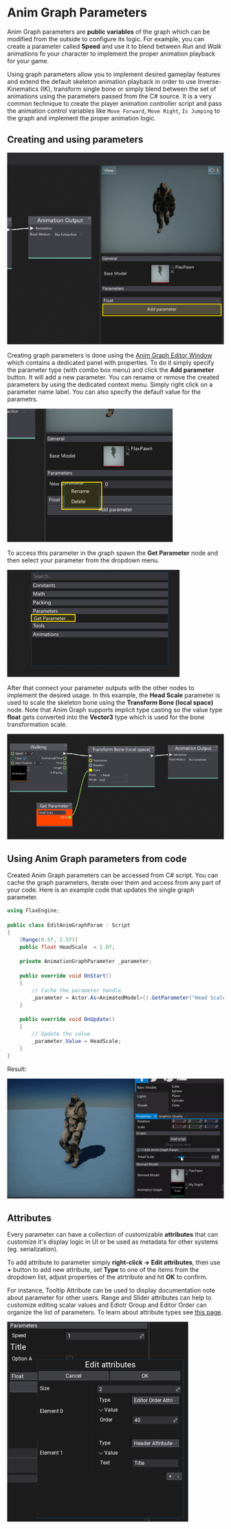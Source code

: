 # Anim Graph Parameters

Anim Graph parameters are **public variables** of the graph which can be modified from the outside to configure its logic.
For example, you can create a parameter called **Speed** and use it to blend between *Run* and *Walk* animations fo your character to implement the proper animation playback for your game.

Using graph parameters allow you to implement desired gameplay features and extend the default skeleton animation playback in order to use Inverse-Kinematics (IK), transform single bone or simply blend between the set of animations using the parameters passed from the C# source. It is a very common technique to create the player animation controller script and pass the animation control variables like `Move Forward`, `Move Right`, `Is Jumping` to the graph and implement the proper animation logic.

## Creating and using parameters

![Anim Graph Edit Param](../tutorials/media/add-param-button.jpg)

Creating graph parameters is done using the [Anim Graph Editor Window](interface.md) which contains a dedicated panel with properties.
To do it simply specify the parameter type (with combo box menu) and click the **Add parameter** button. It will add a new parameter. You can rename or remove the created parameters by using the dedicated context menu. Simply right click on a parameter name label. You can also specify the default value for the parametrs.

![Anim Graph Edit Param](../tutorials/media/anim-param-edit.jpg)

To access this parameter in the graph spawn the **Get Parameter** node and then select your parameter from the dropdown menu.

![Anim Graph Get Param](../tutorials/media/get-param-node-add.jpg)

After that connect your parameter outputs with the other nodes to implement the desired usage. In this example, the **Head Scale** parameter is used to scale the skeleton bone using the **Transform Bone (local space)** node. Note that Anim Graph supports implicit type casting so the value type **float** gets converted into the **Vector3** type which is used for the bone transformation scale.

![Anim Graph Get Param](../tutorials/media/get-param-node-use.png)

## Using Anim Graph parameters from code

Created Anim Graph parameters can be accessed from C# script. You can cache the graph parameters, iterate over them and access from any part of your code. Here is an example code that updates the single graph parameter.

```cs
using FlaxEngine;

public class EditAnimGraphParam : Script
{
	[Range(0.5f, 2.5f)]
	public float HeadScale  = 1.0f;

	private AnimationGraphParameter _parameter;

	public override void OnStart()
	{
		// Cache the parameter handle
		_parameter = Actor.As<AnimatedModel>().GetParameter("Head Scale");
	}

	public override void OnUpdate()
	{
		// Update the value
		_parameter.Value = HeadScale;
	}
}
```

Result:

![Anim Graph Param Edit](../tutorials/media/edit-anim-graph-param-code.gif)

## Attributes

Every parameter can have a collection of customizable **attributes** that can customize it's display logic in UI or be used as metadata for other systems (eg. serialization).

To add attribute to parameter simply **right-click -> Edit attributes**, then use **+** button to add new attribute, set **Type** to one of the items from the dropdown list, adjust properties of the atrtribute and hit **OK** to confirm.

For instance, Tooltip Attribute can be used to display documentation note about parameter for other users. Range and Slider attributes can help to customize editing scalar values and Ediotr Group and Editor Order can organize the list of parameters. To learn about attribute types see [this page](../../scripting/attributes.md).

![Parameter Attributes](media/parameter-attribute.png)
